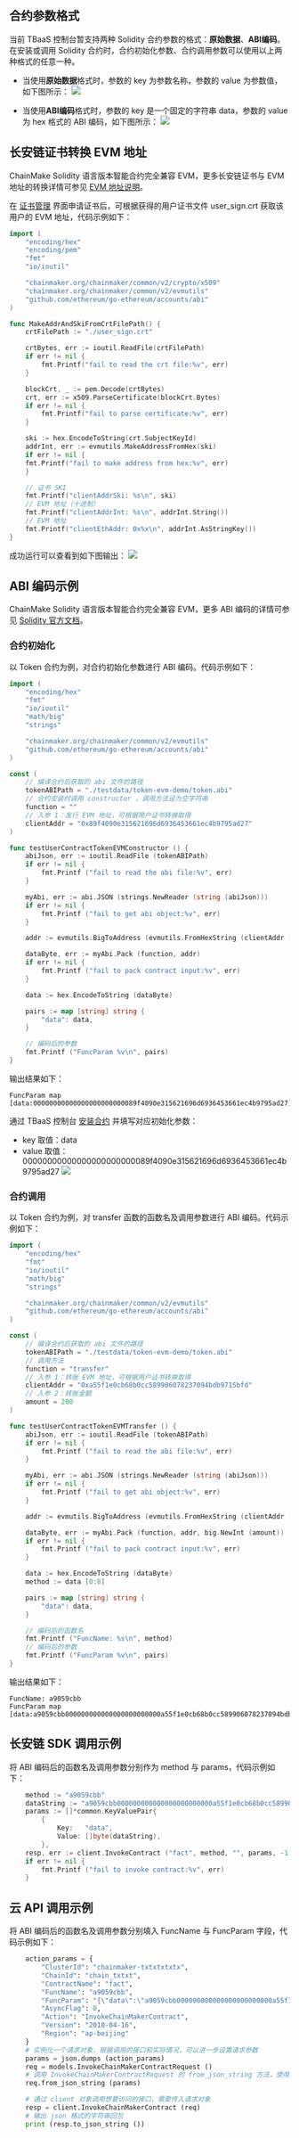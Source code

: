 
## 合约参数格式

当前 TBaaS 控制台暂支持两种 Solidity 合约参数的格式：**原始数据**、**ABI编码**。在安装或调用 Solidity 合约时，合约初始化参数、合约调用参数可以使用以上两种格式的任意一种。

- 当使用**原始数据**格式时，参数的 key 为参数名称，参数的 value 为参数值，如下图所示：
![](https://qcloudimg.tencent-cloud.cn/raw/8b5300012ee14f87c36fc8135a827d4e.png)
 

- 当使用**ABI编码**格式时，参数的 key 是一个固定的字符串 data，参数的 value 为 hex 格式的 ABI 编码，如下图所示：
![](https://qcloudimg.tencent-cloud.cn/raw/ff8c68f9de5c3e64c214bc43e2e72494.png)
 
## 长安链证书转换 EVM 地址

ChainMake Solidity 语言版本智能合约完全兼容 EVM，更多长安链证书与 EVM 地址的转换详情可参见 [EVM 地址说明](https://docs.chainmaker.org.cn/v2.2.1/html/operation/%E6%99%BA%E8%83%BD%E5%90%88%E7%BA%A6.html#evm)。

在 [证书管理](https://cloud.tencent.com/document/product/663/60107) 界面申请证书后，可根据获得的用户证书文件 user_sign.crt 获取该用户的 EVM 地址，代码示例如下：

```go
import (
    "encoding/hex"
    "encoding/pem"
    "fmt"
    "io/ioutil"

    "chainmaker.org/chainmaker/common/v2/crypto/x509"
    "chainmaker.org/chainmaker/common/v2/evmutils"
    "github.com/ethereum/go-ethereum/accounts/abi"
)

func MakeAddrAndSkiFromCrtFilePath() {
    crtFilePath := "./user_sign.crt"

    crtBytes, err := ioutil.ReadFile(crtFilePath)
    if err != nil {
        fmt.Printf("fail to read the crt file:%v", err)
    }

    blockCrt, _ := pem.Decode(crtBytes)
    crt, err := x509.ParseCertificate(blockCrt.Bytes)
    if err != nil {
        fmt.Printf("fail to parse certificate:%v", err)
    }

    ski := hex.EncodeToString(crt.SubjectKeyId)
    addrInt, err := evmutils.MakeAddressFromHex(ski)
    if err != nil {
    fmt.Printf("fail to make address from hex:%v", err)
    }

    // 证书 SKI
    fmt.Printf("clientAddrSki: %s\n", ski)
    // EVM 地址（十进制）
    fmt.Printf("clientAddrInt: %s\n", addrInt.String())
    // EVM 地址
    fmt.Printf("clientEthAddr: 0x%x\n", addrInt.AsStringKey())
}
```

成功运行可以查看到如下图输出：
<img src="https://qcloudimg.tencent-cloud.cn/raw/651338befdcad21d798dcdad278c3abd.png" />

## ABI 编码示例

ChainMake Solidity 语言版本智能合约完全兼容 EVM，更多 ABI 编码的详情可参见 [Solidity 官方文档](https://docs.soliditylang.org/en/v0.5.6/abi-spec.html)。

### 合约初始化

以 Token 合约为例，对合约初始化参数进行 ABI 编码。代码示例如下：

```go
import (
    "encoding/hex"
    "fmt"
    "io/ioutil"
    "math/big"
    "strings"

    "chainmaker.org/chainmaker/common/v2/evmutils"
    "github.com/ethereum/go-ethereum/accounts/abi"
)

const (
    // 编译合约后获取的 abi 文件的路径
    tokenABIPath = "./testdata/token-evm-demo/token.abi"
    // 合约安装时调用 constructor ，调用方法设为空字符串
    function = ""
    // 入参 1：发行 EVM 地址，可根据用户证书转换取得
    clientAddr = "0x89f4090e315621696d6936453661ec4b9795ad27"
)

func testUserContractTokenEVMConstructor () {
    abiJson, err := ioutil.ReadFile (tokenABIPath)
    if err != nil {
        fmt.Printf ("fail to read the abi file:%v", err)
    }

    myAbi, err := abi.JSON (strings.NewReader (string (abiJson)))
    if err != nil {
        fmt.Printf ("fail to get abi object:%v", err)
    }

    addr := evmutils.BigToAddress (evmutils.FromHexString (clientAddr [2:]))

    dataByte, err := myAbi.Pack (function, addr)
    if err != nil {
        fmt.Printf ("fail to pack contract input:%v", err)
    }

    data := hex.EncodeToString (dataByte)

    pairs := map [string] string {
        "data": data,
    }

    // 编码后的参数
    fmt.Printf ("FuncParam %v\n", pairs)
}
```

输出结果如下：

```shell
FuncParam map [data:00000000000000000000000089f4090e315621696d6936453661ec4b9795ad27]
```

通过 TBaaS 控制台 [安装合约](https://cloud.tencent.com/document/product/663/60101#.E5.AE.89.E8.A3.85.E5.90.88.E7.BA.A6) 并填写对应初始化参数：
- key 取值：data
- value 取值：00000000000000000000000089f4090e315621696d6936453661ec4b9795ad27
![](https://qcloudimg.tencent-cloud.cn/raw/9d3f4507a327f1db2c27a670a0cf939c.png)

### 合约调用

以 Token 合约为例，对 transfer 函数的函数名及调用参数进行 ABI 编码。代码示例如下：

```go
import (
    "encoding/hex"
    "fmt"
    "io/ioutil"
    "math/big"
    "strings"

    "chainmaker.org/chainmaker/common/v2/evmutils"
    "github.com/ethereum/go-ethereum/accounts/abi"
)

const (
    // 编译合约后获取的 abi 文件的路径
    tokenABIPath = "./testdata/token-evm-demo/token.abi"
    // 调用方法
    function = "transfer"
    // 入参 1：转账 EVM 地址，可根据用户证书转换取得
    clientAddr = "0xa55f1e0cb68b0cc589906078237094bdb9715bfd"
    // 入参 2：转账金额
    amount = 200
)

func testUserContractTokenEVMTransfer () {
    abiJson, err := ioutil.ReadFile (tokenABIPath)
    if err != nil {
        fmt.Printf ("fail to read the abi file:%v", err)
    }

    myAbi, err := abi.JSON (strings.NewReader (string (abiJson)))
    if err != nil {
        fmt.Printf ("fail to get abi object:%v", err)
    }

    addr := evmutils.BigToAddress (evmutils.FromHexString (clientAddr [2:]))

    dataByte, err := myAbi.Pack (function, addr, big.NewInt (amount))
    if err != nil {
        fmt.Printf ("fail to pack contract input:%v", err)
    }

    data := hex.EncodeToString (dataByte)
    method := data [0:8]

    pairs := map [string] string {
        "data": data,
    }

    // 编码后的函数名
    fmt.Printf ("FuncName: %s\n", method)
    // 编码后的参数
    fmt.Printf ("FuncParam %v\n", pairs)
}
```

输出结果如下：

```shell
FuncName: a9059cbb
FuncParam map [data:a9059cbb000000000000000000000000a55f1e0cb68b0cc589906078237094bdb9715bfd00000000000000000000000000000000000000000000000000000000000000c8]
```

## 长安链 SDK 调用示例

将 ABI 编码后的函数名及调用参数分别作为 method 与 params，代码示例如下：

```go
    method := "a9059cbb"
    dataString := "a9059cbb000000000000000000000000a55f1e0cb68b0cc589906078237094bdb9715bfd00000000000000000000000000000000000000000000000000000000000000c8"
    params := []*common.KeyValuePair{
        {
            Key:   "data",
            Value: []byte(dataString),
        },
    resp, err := client.InvokeContract ("fact", method, "", params, -1, true)
    if err != nil {
        fmt.Printf ("fail to invoke contract:%v", err)
    }
```

## 云 API 调用示例

将 ABI 编码后的函数名及调用参数分别填入 FuncName 与 FuncParam 字段，代码示例如下：

```python
    action_params = {
        "ClusterId": "chainmaker-txtxtxtxtx",
        "ChainId": "chain_txtxt",
        "ContractName": "fact",
        "FuncName": "a9059cbb",
        "FuncParam": "{\"data\":\"a9059cbb000000000000000000000000a55f1e0cb68b0cc589906078237094bdb9715bfd00000000000000000000000000000000000000000000000000000000000000c8\"}",
        "AsyncFlag": 0,
        "Action": "InvokeChainMakerContract",
        "Version": "2018-04-16",
        "Region": "ap-beijing"
    }
    # 实例化一个请求对象，根据调用的接口和实际情况，可以进一步设置请求参数
    params = json.dumps (action_params)
    req = models.InvokeChainMakerContractRequest ()
    # 调用 InvokeChainMakerContractRequest 的 from_json_string 方法，使用 params 初始化 req 对象
    req.from_json_string (params)

    # 通过 client 对象调用想要访问的接口，需要传入请求对象
    resp = client.InvokeChainMakerContract (req)
    # 输出 json 格式的字符串回包
    print (resp.to_json_string ())
```
